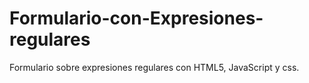 # Formulario-con-Expresiones-regulares
Formulario sobre expresiones regulares con HTML5, JavaScript y css.

